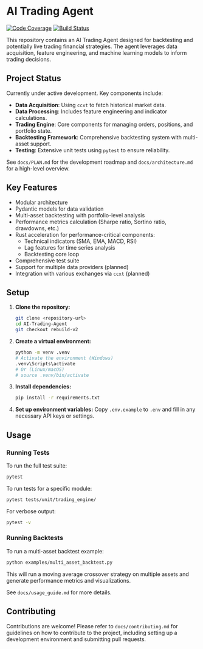 # AI Trading Agent

[![Code Coverage](<coverage-badge-url>)](<coverage-report-url>)
[![Build Status](<build-status-badge-url>)](<build-status-url>)

This repository contains an AI Trading Agent designed for backtesting and potentially live trading financial strategies. The agent leverages data acquisition, feature engineering, and machine learning models to inform trading decisions.

## Project Status

Currently under active development. Key components include:

*   **Data Acquisition**: Using `ccxt` to fetch historical market data.
*   **Data Processing**: Includes feature engineering and indicator calculations.
*   **Trading Engine**: Core components for managing orders, positions, and portfolio state.
*   **Backtesting Framework**: Comprehensive backtesting system with multi-asset support.
*   **Testing**: Extensive unit tests using `pytest` to ensure reliability.

See `docs/PLAN.md` for the development roadmap and `docs/architecture.md` for a high-level overview.

## Key Features

*   Modular architecture
*   Pydantic models for data validation
*   Multi-asset backtesting with portfolio-level analysis
*   Performance metrics calculation (Sharpe ratio, Sortino ratio, drawdowns, etc.)
*   Rust acceleration for performance-critical components:
    * Technical indicators (SMA, EMA, MACD, RSI)
    * Lag features for time series analysis
    * Backtesting core loop
*   Comprehensive test suite
*   Support for multiple data providers (planned)
*   Integration with various exchanges via `ccxt` (planned)

## Setup

1.  **Clone the repository:**
    ```bash
    git clone <repository-url>
    cd AI-Trading-Agent
    git checkout rebuild-v2
    ```

2.  **Create a virtual environment:**
    ```bash
    python -m venv .venv
    # Activate the environment (Windows)
    .venv\Scripts\activate
    # Or (Linux/macOS)
    # source .venv/bin/activate
    ```

3.  **Install dependencies:**
    ```bash
    pip install -r requirements.txt
    ```

4.  **Set up environment variables:**
    Copy `.env.example` to `.env` and fill in any necessary API keys or settings.

## Usage

### Running Tests

To run the full test suite:
```bash
pytest
```

To run tests for a specific module:
```bash
pytest tests/unit/trading_engine/
```

For verbose output:
```bash
pytest -v
```

### Running Backtests

To run a multi-asset backtest example:
```bash
python examples/multi_asset_backtest.py
```

This will run a moving average crossover strategy on multiple assets and generate performance metrics and visualizations.

See `docs/usage_guide.md` for more details.

## Contributing

Contributions are welcome! Please refer to `docs/contributing.md` for guidelines on how to contribute to the project, including setting up a development environment and submitting pull requests.
